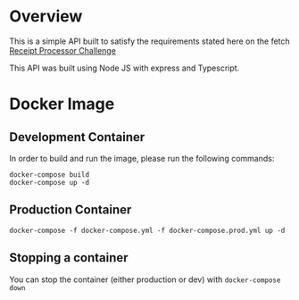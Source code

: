 # Overview

This is a simple API built to satisfy the requirements stated here on the fetch [Receipt Processor Challenge](https://github.com/fetch-rewards/receipt-processor-challenge)

This API was built using Node JS with express and Typescript.

# Docker Image

## Development Container

In order to build and run the image, please run the following commands:

```
docker-compose build
docker-compose up -d
```

## Production Container

`docker-compose -f docker-compose.yml -f docker-compose.prod.yml up -d`

## Stopping a container

You can stop the container (either production or dev) with `docker-compose down`
